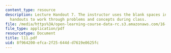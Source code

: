 ```yaml
---
content_type: resource
description: Lecture Handout 7. The instructor uses the blank spaces in these lecture
  handouts to work through problems and concepts during class.
file: /media/https%3A/open-learning-course-data-rc.s3.amazonaws.com/16-30-estimation-and-control-of-aerospace-systems-spring-2004/8f964200efca2f25644dd7619e0625fc_l11.pdf
file_type: application/pdf
resourcetype: Document
title: l11.pdf
uid: 8f964200-efca-2f25-644d-d7619e0625fc
---
```

